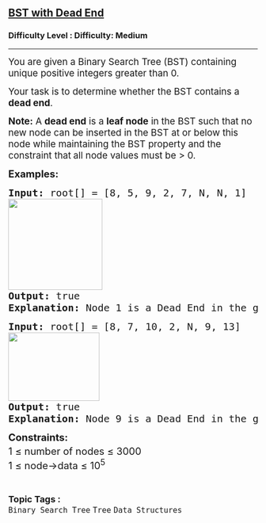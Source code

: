 <h2><a href="https://www.geeksforgeeks.org/problems/check-whether-bst-contains-dead-end/1">BST with Dead End</a></h2><h3>Difficulty Level : Difficulty: Medium</h3><hr><div class="problems_problem_content__Xm_eO" bis_skin_checked="1"><p data-start="101" data-end="197"><span style="font-size: 14pt;">You are given a Binary Search Tree (BST) containing unique positive integers greater than 0.</span></p>
<p data-start="199" data-end="265"><span style="font-size: 14pt;">Your task is to determine whether the BST contains a <strong data-start="252" data-end="264">dead end</strong>.</span></p>
<p data-start="267" data-end="286"><span style="font-size: 14pt;"><strong>Note:</strong> A <strong data-start="290" data-end="302">dead end</strong> is a <strong data-start="308" data-end="321">leaf node</strong> in the BST such that no new node can be inserted in the BST at or below this node while maintaining the BST property and the constraint that<strong> </strong>all node values must be &gt; 0.</span></p>
<p><strong><span style="font-size: 20px;">Examples:</span></strong></p>
<pre><span style="font-size: 20px;"><strong>Input: </strong>root[] = [8, 5, 9, 2, 7, N, N, 1]</span><br><span style="font-size: 20px;"><strong><img src="https://media.geeksforgeeks.org/img-practice/prod/addEditProblem/700425/Web/Other/blobid1_1748007119.webp" width="190" height="184"></strong></span><br><span style="font-size: 20px;"><strong>Output: </strong>true
<strong>Explanation: </strong>Node 1 is a Dead End in the given BST.</span></pre>
<pre><span style="font-size: 20px;"><strong>Input:</strong> root[] = [8, 7, 10, 2, N, 9, 13]<strong><br></strong><img src="https://media.geeksforgeeks.org/img-practice/prod/addEditProblem/700425/Web/Other/blobid3_1748007366.webp" width="184" height="138"></span><br><span style="font-size: 20px;"><strong>Output:</strong> true
<strong>Explanation: </strong>Node 9 is a Dead End in the given BST.</span></pre>
<p><span style="font-size: 20px;"><strong>Constraints:</strong></span><span style="font-size: 20px;"><br>1 ≤ number of nodes ≤ 3000<sup><br></sup>1 ≤ node-&gt;data ≤ 10<sup>5</sup><sup><br></sup></span></p></div><br><p><span style=font-size:18px><strong>Topic Tags : </strong><br><code>Binary Search Tree</code>&nbsp;<code>Tree</code>&nbsp;<code>Data Structures</code>&nbsp;